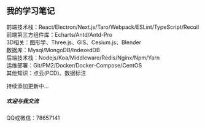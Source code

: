 ## 我的学习笔记
前端技术栈：React/Electron/Next.js/Taro/Webpack/ESLint/TypeScript/Recoil  
前端第三方组件库：Echarts/Antd/Antd-Pro  
3D相关：图形学、Three.js、GIS、Cesium.js、Blender  
数据库：Mysql/MongoDB/IndexedDB  
后端技术栈：Nodejs/Koa/Middleware/Redis/Nginx/Npm/Yarn  
运维部署：Git/PM2/Docker/Docker-Compose/CentOS  
其他知识：点云(PCD)、数据标注


持续添加更新中...

##### 欢迎与我交流
QQ或微信：78657141
